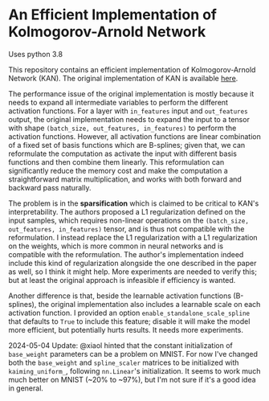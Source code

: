 # An Efficient Implementation of Kolmogorov-Arnold Network

Uses python 3.8

This repository contains an efficient implementation of Kolmogorov-Arnold Network (KAN).
The original implementation of KAN is available [here](https://github.com/KindXiaoming/pykan).

The performance issue of the original implementation is mostly because it needs to expand all intermediate variables to perform the different activation functions.
For a layer with `in_features` input and `out_features` output, the original implementation needs to expand the input to a tensor with shape `(batch_size, out_features, in_features)` to perform the activation functions.
However, all activation functions are linear combination of a fixed set of basis functions which are B-splines; given that, we can reformulate the computation as activate the input with different basis functions and then combine them linearly.
This reformulation can significantly reduce the memory cost and make the computation a straightforward matrix multiplication, and works with both forward and backward pass naturally.

The problem is in the **sparsification** which is claimed to be critical to KAN's interpretability.
The authors proposed a L1 regularization defined on the input samples, which requires non-linear operations on the `(batch_size, out_features, in_features)` tensor, and is thus not compatible with the reformulation.
I instead replace the L1 regularization with a L1 regularization on the weights, which is more common in neural networks and is compatible with the reformulation.
The author's implementation indeed include this kind of regularization alongside the one described in the paper as well, so I think it might help.
More experiments are needed to verify this; but at least the original approach is infeasible if efficiency is wanted.

Another difference is that, beside the learnable activation functions (B-splines), the original implementation also includes a learnable scale on each activation function.
I provided an option `enable_standalone_scale_spline` that defaults to `True` to include this feature; disable it will make the model more efficient, but potentially hurts results.
It needs more experiments.

2024-05-04 Update: @xiaol hinted that the constant initialization of `base_weight` parameters can be a problem on MNIST.
For now I've changed both the `base_weight` and `spline_scaler` matrices to be initialized with `kaiming_uniform_`, following `nn.Linear`'s initialization.
It seems to work much much better on MNIST (~20% to ~97%), but I'm not sure if it's a good idea in general.
